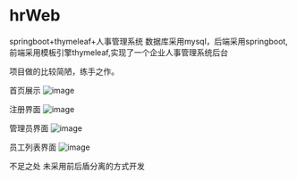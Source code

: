 # hrWeb
springboot+thymeleaf+人事管理系统
数据库采用mysql，后端采用springboot,前端采用模板引擎thymeleaf,实现了一个企业人事管理系统后台

项目做的比较简陋，练手之作。

首页展示
![image](https://user-images.githubusercontent.com/48714656/168102630-a3d48036-5826-4188-808d-5ddd5bfabf1a.png)

注册界面
![image](https://user-images.githubusercontent.com/48714656/168102792-9b302cb3-beb4-4645-9202-dbb8e2125da4.png)


管理员界面
![image](https://user-images.githubusercontent.com/48714656/168102859-461ff170-7314-4b18-a370-85156f41a61c.png)


员工列表界面
![image](https://user-images.githubusercontent.com/48714656/168102999-1c2b7888-f022-41bc-912c-566ee1c69e22.png)


不足之处
未采用前后盾分离的方式开发

